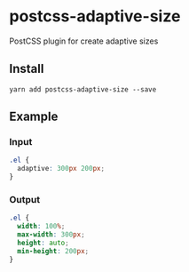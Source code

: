 # postcss-adaptive-size

PostCSS plugin for create adaptive sizes

## Install

```
yarn add postcss-adaptive-size --save
```

## Example

### Input

```css
.el {
  adaptive: 300px 200px;
}
```

### Output

```css
.el {
  width: 100%;
  max-width: 300px;
  height: auto;
  min-height: 200px;
}
```
